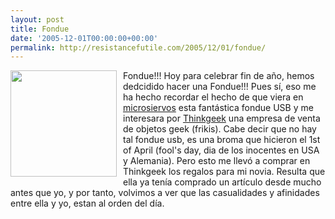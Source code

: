 ```yaml
---
layout: post
title: Fondue
date: '2005-12-01T00:00:00+00:00'
permalink: http://resistancefutile.com/2005/12/01/fondue/
---
```

<a href="http://www.thinkgeek.com/stuff/41/fundue.shtml"><img alt="" border="0" src="http://www.thinkgeek.com/images/products/zoom/fundue.jpg" style="float:left; margin:0 10px 10px 0;cursor:pointer; cursor:hand;width: 170px;"/></a><a href="http://www.thinkgeek.com/stuff/41/fundue.shtml">
</a>

Fondue!!! Hoy para celebrar fin de a&#241;o, hemos dedcidido hacer una Fondue!!! Pues s&#237;, eso me ha hecho recordar el hecho de que viera en <a href="http://www.microsiervos.com/archivo/gadgets/fundue-usb.html">microsiervos</a> esta fant&#225;stica fondue USB y me interesara por <a href="http://www.thinkgeek.com/">Thinkgeek</a> una empresa de venta de objetos geek (frikis). Cabe decir que no hay tal fondue usb, es una broma que hicieron el 1st of April (fool's day, dia de los inocentes en USA y Alemania). Pero esto me llev&#243; a comprar en Thinkgeek los regalos para mi novia. Resulta que ella ya ten&#237;a comprado un art&#237;culo desde mucho antes que yo, y por tanto, volvimos a ver que las casualidades y afinidades entre ella y yo, estan al orden del d&#237;a.
